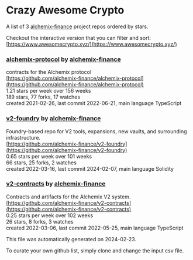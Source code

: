# Crazy Awesome Crypto
A list of 3 [alchemix-finance](https://github.com/alchemix-finance) project repos ordered by stars.  

Checkout the interactive version that you can filter and sort: 
[https://www.awesomecrypto.xyz/](https://www.awesomecrypto.xyz/)  


### [alchemix-protocol](https://github.com/alchemix-finance/alchemix-protocol) by [alchemix-finance](https://github.com/alchemix-finance)  
contracts for the Alchemix protocol  
[https://github.com/alchemix-finance/alchemix-protocol](https://github.com/alchemix-finance/alchemix-protocol)  
1.21 stars per week over 156 weeks  
189 stars, 77 forks, 17 watches  
created 2021-02-26, last commit 2022-06-21, main language TypeScript  


### [v2-foundry](https://github.com/alchemix-finance/v2-foundry) by [alchemix-finance](https://github.com/alchemix-finance)  
Foundry-based repo for V2 tools, expansions, new vaults, and surrounding infrastructure.  
[https://github.com/alchemix-finance/v2-foundry](https://github.com/alchemix-finance/v2-foundry)  
0.65 stars per week over 101 weeks  
66 stars, 25 forks, 2 watches  
created 2022-03-16, last commit 2024-02-07, main language Solidity  


### [v2-contracts](https://github.com/alchemix-finance/v2-contracts) by [alchemix-finance](https://github.com/alchemix-finance)  
Contracts and artifacts for the Alchemix V2 system.  
[https://github.com/alchemix-finance/v2-contracts](https://github.com/alchemix-finance/v2-contracts)  
0.25 stars per week over 102 weeks  
26 stars, 8 forks, 3 watches  
created 2022-03-06, last commit 2022-05-25, main language TypeScript  


This file was automatically generated on 2024-02-23.  

To curate your own github list, simply clone and change the input csv file.  